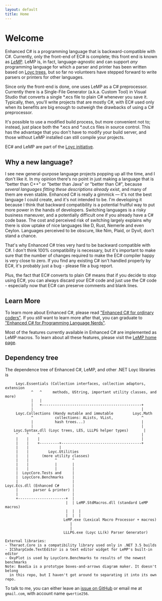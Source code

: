 ```yaml
---
layout: default
title: Home
---
```

Welcome
=======

Enhanced C# is a programming language that is backward-compatible with C#. Currently, only the front-end of EC# is complete; this front end is known as [_LeMP_](/lemp). LeMP is, in fact, language-agnostic and can support _any_ programming language for which a parser and printer has been written based on [Loyc trees](http://loyc.net/loyc-trees), but so far no volunteers have stepped forward to write parsers or printers for other languages.

Since only the front-end is done, one uses LeMP as a C# preprocessor. Currently there is a Single-File Generator (a.k.a. Custom Tool) in Visual Studio that converts a single \*.ecs file to plain C# whenever you save it. Typically, then, you'll write projects that are mostly C#, with EC# used only when its benefits are big enough to outweigh the drawbacks of using a C# preprocessor.

It's possible to use a modified build process, but more convenient not to; instead, just place both the \*.ecs and \*.out.cs files in source control. This has the advantage that you don't have to modify your build server, and those without LeMP installed can still compile your projects.

EC# and LeMP are part of the [Loyc initiative](http://loyc.net).

Why a new language?
-------------------

I see new general-purpose language projects popping up all the time, and I don't like it. In my opinion there's no point in just making a language that is "better than C++" or "better than Java" or "better than C#", because _several languages fitting these descriptions already exist_, and many of them are even stable. Enhanced C# is really a gimmick — it's not the best language I could create, and it's not intended to be. I'm developing it because I think that backward compatibility is a potential fruitful way to put more power in the hands of developers. Switching languages is a risky business maneuver, and a potentially difficult one if you already have a C# code base. The cost and perceived risk of switching largely explains why there is slow uptake of nice languages like D, Rust, Nemerle and even Ceylon. Languages perceived to be obscure, like Nim, Plaid, or Dyvil, don't stand a chance.

That's why Enhanced C# tries very hard to be backward compatible with C#. I don't think 100% compatibility is necessary, but it's important to make sure that the number of changes required to make the EC# compiler happy is very close to zero. If you find any existing C# isn't handled properly by EC#, it's probably just a bug - please file a bug report.

Plus, the fact that EC# converts to plain C# means that if you decide to stop using EC#, you can always discard your EC# code and just use the C# code - especially now that EC# can preserve comments and blank lines.

Learn More
----------

To learn more about Enhanced C#, please read ["Enhanced C# for ordinary coders"](/ecs/for-normal-coders.html). If you _still_ want to learn more after that, you can graduate to ["Enhanced C# for Programming Language Nerds"](/ecs/for-programming-language-pundits.html).

Most of the features currently available in Enhanced C# are implemented as LeMP macros. To learn about all these features, please visit the [LeMP home page](/lemp).

Dependency tree
---------------

The dependence tree of Enhanced C#, LeMP, and other .NET Loyc libraries is

         Loyc.Essentials (Collection interfaces, collection adaptors, extension 
                ^   ^     methods, UString, important utility classes, and more)
                |   |
                |   +----------------------------------------------+
                |                                                  |
         Loyc.Collections (Handy mutable and immutable         Loyc.Math
                ^          collections: ALists, VList,             ^
                |          hash trees...)                          |
                |                                                  |
        Loyc.Syntax.dll (Loyc trees, LES, LLLPG helper types)       |
         ^    ^    ^                                               |
         |    |    |                                               |
         |    |    +---------+-------------------------------------+
         |    |              |
         |    |         Loyc.Utilities
         |    |      (more utility classes)
         |    |            ^       ^ 
         |    |            |       |
         |    |            |       |
         |  LoycCore.Tests and     |
         |  LoycCore.Benchmarks    |
         |                         |
    Loyc.Ecs.dll (Enhanced C#      |
         |       parser & printer) |
         |                         |
         +----------------------+  | 
                                |  | LeMP.StdMacros.dll (standard LeMP macros)
                                |  |  |
                                |  |  |
                               LeMP.exe (Lexical Macro Processor + macros)
                                  |
                                  |
                               LLLPG.exe (Loyc LL(k) Parser Generator)

    External libraries:
    - Theraot.Core is a compatibility library used only in .NET 3.5 builds
    - ICSharpCode.TextEditor is a text editor widget for LeMP's built-in editor
    - OxyPlot is used by LoycCore.Benchmarks to results of the newest benchmarks
    Note: Baadia is a prototype boxes-and-arrows diagram maker. It doesn't belong 
      in this repo, but I haven't got around to separating it into its own repo.

To talk to me, you can either leave an [issue on GitHub](https://github.com/qwertie/ecsharp/issues) or email me at `gmail.com`, with account name `qwertie256`.
